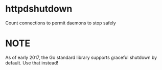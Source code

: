 # httpdshutdown
Count connections to permit daemons to stop safely

# NOTE
As of early 2017, the Go standard library supports graceful shutdown by default. Use that instead!
